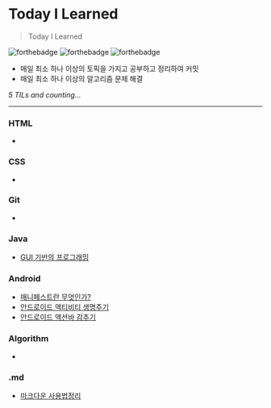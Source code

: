 # Today I Learned
> Today I Learned

![forthebadge](https://forthebadge.com/images/badges/built-with-love.svg) ![forthebadge](https://forthebadge.com/images/badges/made-with-java.svg) ![forthebadge](https://forthebadge.com/images/badges/uses-git.svg)

- 매일 최소 하나 이상의 토픽을 가지고 공부하고 정리하여 커밋
- 매일 최소 하나 이상의 알고리즘 문제 해결

*5 TILs and counting...*
<hr>

### HTML
 -

### CSS
 -

### Git
 -

### Java
 - [GUI 기반의 프로그래밍](Java/gui.md)

### Android
 - [매니페스트란 무엇인가?](Android/manifests.md)
 - [안드로이드 액티비티 생명주기](Android/Activity_Life_Cycle.md)
 - [안드로이드 액션바 감추기](Android/hide-action-bar.md)

### Algorithm
 -

### .md
 - [마크다운 사용법정리](markdown/how_to_use_markdown.md)
